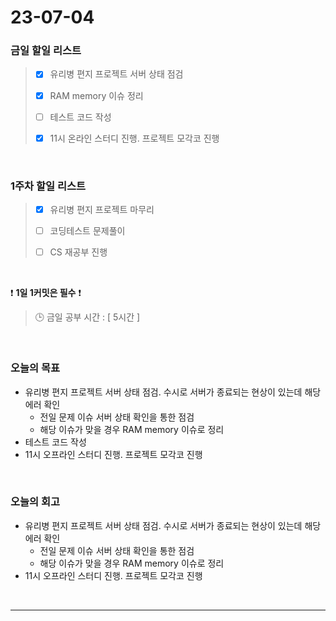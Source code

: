 # 23-07-04
### 금일 할일 리스트
> - [x]  유리병 편지 프로젝트 서버 상태 점검
>
> - [x]  RAM memory 이슈 정리
>
> - [ ]  테스트 코드 작성
>
> - [x]  11시 온라인 스터디 진행. 프로젝트 모각코 진행


<br/>

### 1주차 할일 리스트  
> - [x]  유리병 편지 프로젝트 마무리 
>
> - [ ]  코딩테스트 문제풀이
>
> - [ ]  CS 재공부 진행

<br/>

❗ **1일 1커밋은 필수** ❗
> 🕒 금일 공부 시간 : [ 5시간 ]
  
<br/>

### 오늘의 목표
- 유리병 편지 프로젝트 서버 상태 점검. 수시로 서버가 종료되는 현상이 있는데 해당 에러 확인
    - 전일 문제 이슈 서버 상태 확인을 통한 점검
    - 해당 이슈가 맞을 경우 RAM memory 이슈로 정리
- 테스트 코드 작성
- 11시 오프라인 스터디 진행. 프로젝트 모각코 진행

<br>

### 오늘의 회고
- 유리병 편지 프로젝트 서버 상태 점검. 수시로 서버가 종료되는 현상이 있는데 해당 에러 확인
    - 전일 문제 이슈 서버 상태 확인을 통한 점검
    - 해당 이슈가 맞을 경우 RAM memory 이슈로 정리
- 11시 오프라인 스터디 진행. 프로젝트 모각코 진행

<br/>

------------  

